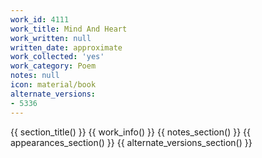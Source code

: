 ```yaml
---
work_id: 4111
work_title: Mind And Heart
work_written: null
written_date: approximate
work_collected: 'yes'
work_category: Poem
notes: null
icon: material/book
alternate_versions:
- 5336
---
```


{{ section_title() }}
{{ work_info() }}
{{ notes_section() }}
{{ appearances_section() }}
{{ alternate_versions_section() }}